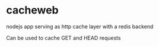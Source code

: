cacheweb
========

nodejs app serving as http cache layer with a redis backend

Can be used to cache GET and HEAD requests
